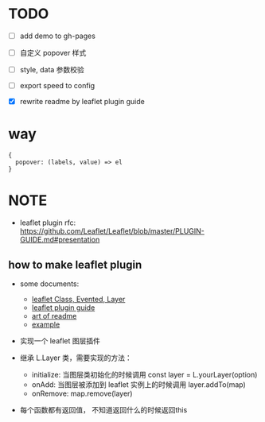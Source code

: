 # TODO
- [ ] add demo to gh-pages

- [ ] 自定义 popover 样式
- [ ] style, data 参数校验
- [ ] export speed to config

- [x] rewrite readme by leaflet plugin guide

# way
```
{
  popover: (labels, value) => el
}
```

# NOTE
- leaflet plugin rfc: https://github.com/Leaflet/Leaflet/blob/master/PLUGIN-GUIDE.md#presentation

## how to make leaflet plugin
- some documents:
  - [leaflet Class, Evented, Layer](https://leafletjs.com/reference-1.5.0.html#class)
  - [leaflet plugin guide](https://github.com/Leaflet/Leaflet/blob/master/PLUGIN-GUIDE.md#demo)
  - [art of readme](https://github.com/noffle/art-of-readme)
  - [example](https://github.com/dynmeth/RaphaelLayer/blob/master/src/layer/FeatureGroup.js)

- 实现一个 leaflet 图层插件
- 继承 L.Layer 类，需要实现的方法：
  - initialize: 当图层类初始化的时候调用 const layer = L.yourLayer(option)
  - onAdd: 当图层被添加到 leaflet 实例上的时候调用 layer.addTo(map)
  - onRemove: map.remove(layer)
- 每个函数都有返回值， 不知道返回什么的时候返回this